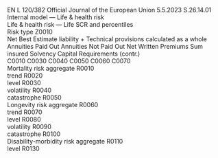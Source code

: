 EN  L 120/382 Official Journal of the European Union 5.5.2023
 S.26.14.01  
Internal model — Life & health risk  
Life & health risk — Life SCR and percentiles  
Risk type  Z0010  
Net Best Estimate 
liability + Technical 
provisions 
calculated as a 
whole  Annuities Paid 
Out  Annuities Not 
Paid Out  Net Written 
Premiums  Sum insured  Solvency 
Capital 
Requirements  (contr.)  
C0010  C0030  C0040  C0050  C0060  C0070  
Mortality risk aggregate  R0010  
trend  R0020  
level  R0030  
volatility  R0040  
catastrophe  R0050  
Longevity risk aggregate  R0060  
trend  R0070  
level  R0080  
volatility  R0090  
catastrophe  R0100  
Disability-morbidity risk aggregate  R0110  
level  R0130